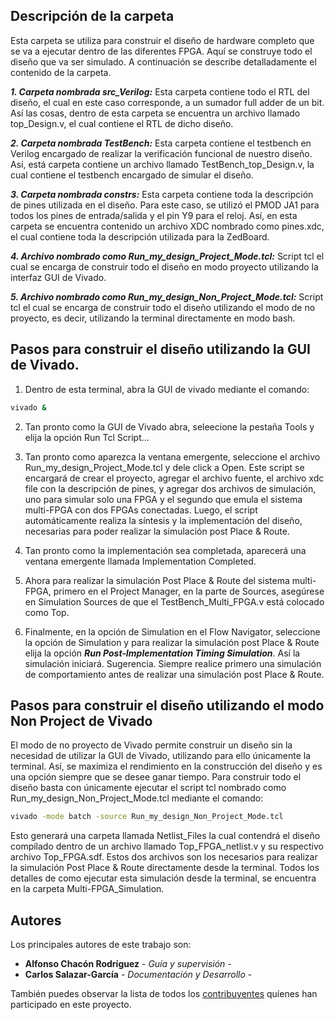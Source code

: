 ## Descripción de la carpeta

Esta carpeta se utiliza para construir el diseño de hardware completo que se va a ejecutar dentro de las diferentes FPGA. Aquí se construye todo el diseño que va ser simulado. A continuación se describe detalladamente el contenido de la carpeta.

***1. Carpeta nombrada src_Verilog:*** Esta carpeta contiene todo el RTL del diseño, el cual en este caso corresponde, a un sumador full adder de un bit. Así las cosas, dentro de esta carpeta se encuentra un archivo llamado top_Design.v, el cual contiene el RTL de dicho diseño.

***2. Carpeta nombrada TestBench:*** Esta carpeta contiene el testbench en Verilog encargado de realizar la verificación funcional de nuestro diseño. Así, está carpeta contiene un archivo llamado TestBench_top_Design.v, la cual contiene el testbench encargado de simular el diseño.

***3. Carpeta nombrada constrs:*** Esta carpeta contiene toda la descripción de pines utilizada en el diseño. Para este caso, se utilizó el PMOD JA1 para todos los pines de entrada/salida y el pin Y9 para el reloj. Así, en esta carpeta se encuentra contenido un archivo XDC nombrado como pines.xdc, el cual contiene toda la descripción utilizada para la ZedBoard.

***4. Archivo nombrado como Run_my_design_Project_Mode.tcl:*** Script tcl el cual se encarga de construir todo el diseño en modo proyecto utilizando la interfaz GUI de Vivado.

***5. Archivo nombrado como Run_my_design_Non_Project_Mode.tcl:*** Script tcl el cual se encarga de construir todo el diseño utilizando el modo de no proyecto, es decir, utilizando la terminal directamente en modo bash.


## Pasos para construir el diseño utilizando la GUI de Vivado.

1) Dentro de esta terminal, abra la GUI de vivado mediante el comando:

```bash
vivado &
```

2) Tan pronto como la GUI de Vivado abra, seleecione la pestaña Tools y elija la opción Run Tcl Script... 

3) Tan pronto como aparezca la ventana emergente, seleccione el archivo Run_my_design_Project_Mode.tcl y dele click a Open. Este script se encargará de crear el proyecto, agregar el archivo fuente, el archivo xdc file con la descripción de pines, y agregar dos archivos de simulación, uno para simular solo una FPGA y el segundo que emula el sistema multi-FPGA con dos FPGAs conectadas. Luego, el script automáticamente realiza la síntesis y la implementación del diseño, necesarias para poder realizar la simulación post Place & Route.

4) Tan pronto como la implementación sea completada, aparecerá una ventana emergente llamada Implementation Completed. 

5) Ahora para realizar la simulación Post Place & Route del sistema multi-FPGA, primero en el Project Manager, en la parte de Sources, asegúrese en  Simulation Sources de que el TestBench_Multi_FPGA.v está colocado como Top.

6) Finalmente, en la opción de Simulation en el Flow Navigator, seleccione la opción de Simulation y para realizar la simulación post Place & Route elija la opción ***Run Post-Implementation Timing Simulation***. Así la simulación iniciará. Sugerencia. Siempre realice primero una simulación de comportamiento antes de realizar una simulación post Place & Route.

## Pasos para construir el diseño utilizando el modo Non Project de Vivado

El modo de no proyecto de Vivado permite construir un diseño sin la necesidad de utilizar la GUI de Vivado, utilizando para ello únicamente la terminal. Así, se maximiza el rendimiento en la construcción del diseño y es una opción siempre que se desee ganar tiempo. Para construir todo el diseño basta con únicamente ejecutar el script tcl nombrado como Run_my_design_Non_Project_Mode.tcl mediante el comando:

```bash
vivado -mode batch -source Run_my_design_Non_Project_Mode.tcl
```

Esto generará una carpeta llamada Netlist_Files la cual contendrá el diseño compilado dentro de un archivo llamado Top_FPGA_netlist.v y su respectivo archivo Top_FPGA.sdf. Estos dos archivos son los necesarios para realizar la simulación Post Place & Route directamente desde la terminal. Todos los detalles de como ejecutar esta simulación desde la terminal, se encuentra en la carpeta Multi-FPGA_Simulation.


## Autores

Los principales autores de este trabajo son:

* **Alfonso Chacón Rodríguez** - *Guía y supervisión* - 
* **Carlos Salazar-García** - *Documentación y Desarrollo* -

También puedes observar la lista de todos los [contribuyentes](https://github.com/cadriansalazarg/InterfacesZynq/contributors) quíenes han participado en este proyecto.
